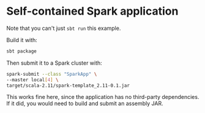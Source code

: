 # Self-contained Spark application

Note that you can't just `sbt run` this example.

Build it with: 

```bash
sbt package
```

Then submit it to a Spark cluster with:

```bash
spark-submit --class "SparkApp" \
--master local[4] \
target/scala-2.11/spark-template_2.11-0.1.jar
```

This works fine here, since the application has no third-party dependencies. If it did, you would need to build and submit an assembly JAR.


